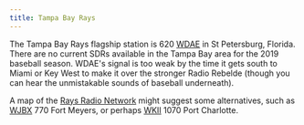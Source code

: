 ```yaml
---
title: Tampa Bay Rays
---
```

The Tampa Bay Rays flagship station is 620 [WDAE] in St Petersburg, Florida. There
are no current SDRs available in the Tampa Bay area for the 2019 baseball season.
WDAE's signal is too weak by the time it gets south to Miami or Key West to make
it over the stronger Radio Rebelde (though you can hear the unmistakable sounds
of baseball underneath).

A map of the [Rays Radio Network] might suggest some alternatives, such as
[WJBX] 770 Fort Meyers, or perhaps [WKII] 1070 Port Charlotte.

[Rays Radio Network]:https://www.mlb.com/rays/fans/radio
[WDAE]:https://emv-commonplace.netlify.com/radio/am-broadcast/wdae/
[WJBX]:https://emv-commonplace.netlify.com/radio/am-broadcast/wjbx/
[WKII]:https://emv-commonplace.netlify.com/radio/am-broadcast/wkii/
